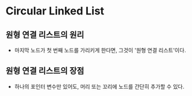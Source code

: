 # Circular Linked List

## 원형 연결 리스트의 원리
  - 마지막 노드가 첫 번째 노드를 가리키게 한다면, 그것이 '원형 연결 리스트'이다.
  
## 원형 연결 리스트의 장점
  - 하나의 포인터 변수만 있어도, 머리 또는 꼬리에 노드를 간단히 추가할 수 있다.